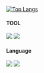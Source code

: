 <!--
**KORgosu/KORgosu** is a ✨ _special_ ✨ repository because its `README.md` (this file) appears on your GitHub profile.

Here are some ideas to get you started:

- 🔭 I’m currently working on ...
- 🌱 I’m currently learning ...
- 👯 I’m looking to collaborate on ...
- 🤔 I’m looking for help with ...
- 💬 Ask me about ...
- 📫 How to reach me: ...
- 😄 Pronouns: ...
- ⚡ Fun fact: ...
-->

[![Top Langs](https://github-readme-stats.vercel.app/api/top-langs/?username=KORgosu)](https://github.com/KORgosu/github-readme-stats)

#### TOOL

<img src="https://img.shields.io/badge/Unity-000000?style=for-the-badge&logo=Unity&logoColor=ffffff"> <img src="https://img.shields.io/badge/Unreal Engine-0E1128?style=for-the-badge&logo=Unreal Engine&logoColor=ffffff">


#### Language
<img src="https://img.shields.io/badge/C-A8B9CC?style=for-the-badge&logo=C&logoColor=000000"> <img src="https://img.shields.io/badge/C++-00599C?style=for-the-badge&logo=Cplusplus&logoColor=white">

